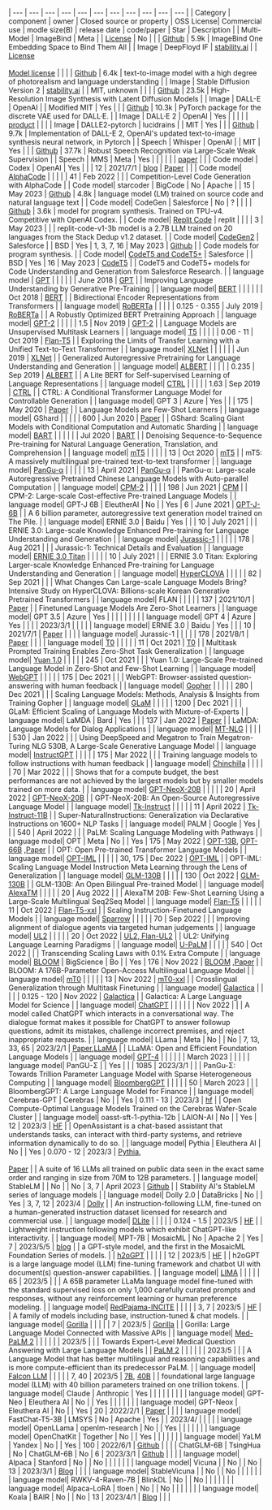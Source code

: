 
| --- | --- | --- | --- | --- | --- | --- | --- | --- | --- | --- |
| Category  | component  | owner | Closed source or property | OSS License| Commercial use | modle size(B) | release date | code/paper | Star | Description |
| Multi-Model | ImageBind | Meta |     | [License](https://github.com/facebookresearch/ImageBind/blob/main/LICENSE) | No  |     |     | [Github](https://github.com/facebookresearch/ImageBind) | 5.9k | ImageBind One Embedding Space to Bind Them All |
| Image | DeepFloyd IF | [stability.ai](http://stability.ai/) |     | [License](https://github.com/deep-floyd/IF/blob/develop/LICENSE)<br><br>[Model license](https://github.com/deep-floyd/IF/blob/develop/LICENSE-MODEL) |     |     |     | [Github](https://github.com/deep-floyd/IF) | 6.4k | text-to-image model with a high degree of photorealism and language understanding |
| Image | Stable Diffusion Version 2 | [stability.ai](http://stability.ai/) |     | MIT, unknown |     |     |     | [Github](https://github.com/Stability-AI/stablediffusion) | 23.5k | High-Resolution Image Synthesis with Latent Diffusion Models |
| Image | DALL-E | OpenAI |     | Modified MIT | Yes |     |     | [Github](https://github.com/openai/DALL-E) | 10.3k | PyTorch package for the discrete VAE used for DALL·E. |
| Image | DALL·E 2 | OpenAI | Yes |     |     |     |     | [product](https://openai.com/product/dall-e-2) |     |     |
| Image | DALLE2-pytorch | lucidrains |     | MIT | Yes |     |     | [Github](https://github.com/lucidrains/DALLE2-pytorch) | 9.7k | Implementation of DALL-E 2, OpenAI's updated text-to-image synthesis neural network, in Pytorch |
| Speech | Whisper | OpenAI |     | MIT | Yes |     |     | [Github](https://github.com/openai/whisper) | 37.7k | Robust Speech Recognition via Large-Scale Weak Supervision |
| Speech | MMS | Meta | Yes |     |     |     |     |     | [paper](https://about.fb.com/news/2023/05/ai-massively-multilingual-speech-technology/) |     |
| Code model | Codex | OpenAI | Yes |     |     | 12  | 2021/7/1 | [blog](https://openai.com/blog/openai-codex) | [Paper](https://arxiv.org/abs/2107.03374) |     |
| Code model| [AlphaCode](https://arxiv.org/abs/2203.07814v1) |     |     |     |     | 41  | Feb 2022 |     |     | Competition-Level Code Generation with AlphaCode |
| Code model| starcoder | BigCode | No  | Apache |     | 15  | May 2023 | [Github](https://github.com/bigcode-project/starcoder) | 4.8k | language model (LM) trained on source code and natural language text |
| Code model| CodeGen | Salesforce | No  | ?   |     |     |     | [Github](https://github.com/salesforce/CodeGen) | 3.6k | model for program synthesis. Trained on TPU-v4. Competitive with OpenAI Codex. |
| Code model| [Replit Code](https://huggingface.co/replit) | replit |     |     |     | 3   | May 2023 |     |     | replit-code-v1-3b model is a 2.7B LLM trained on 20 languages from the Stack Dedup v1.2 dataset. |
| Code model| [CodeGen2](https://arxiv.org/abs/2305.02309) | Salesforce |     | BSD | Yes | 1, 3, 7, 16 | May 2023 | [Github](https://github.com/salesforce/codegen2) |     | Code models for program synthesis. |
| Code model| [CodeT5 and CodeT5+](https://arxiv.org/abs/2305.07922) | Salesforce |     | BSD | Yes | 16  | May 2023 | [CodeT5](https://github.com/salesforce/codet5) |     | CodeT5 and CodeT5+ models for Code Understanding and Generation from Salesforce Research. |
| language model | [GPT](https://s3-us-west-2.amazonaws.com/openai-assets/research-covers/language-unsupervised/language_understanding_paper.pdf) |     |     |     |     |     | June 2018 | [GPT](https://github.com/openai/finetune-transformer-lm) |     | Improving Language Understanding by Generative Pre-Training |
| language model| [BERT](https://arxiv.org/abs/1810.04805) |     |     |     |     |     | Oct 2018 | [BERT](https://github.com/google-research/bert) |     | Bidirectional Encoder Representations from Transformers |
| language model| [RoBERTa](https://arxiv.org/abs/1907.11692) |     |     |     |     | 0.125 - 0.355 | July 2019 | [RoBERTa](https://github.com/facebookresearch/fairseq/tree/main/examples/roberta) |     | A Robustly Optimized BERT Pretraining Approach |
| language model| [GPT-2](https://d4mucfpksywv.cloudfront.net/better-language-models/language-models.pdf) |     |     |     |     | 1.5 | Nov 2019 | [GPT-2](https://github.com/openai/gpt-2) |     | Language Models are Unsupervised Multitask Learners |
| language model| [T5](https://arxiv.org/abs/1910.10683) |     |     |     |     | 0.06 - 11 | Oct 2019 | [Flan-T5](https://github.com/google-research/t5x/blob/main/docs/models#flan-t5-checkpoints) |     | Exploring the Limits of Transfer Learning with a Unified Text-to-Text Transformer |
| language model| [XLNet](https://arxiv.org/abs/1906.08237) |     |     |     |     |     | Jun 2019 | [XLNet](https://github.com/zihangdai/xlnet#released-models) |     | Generalized Autoregressive Pretraining for Language Understanding and Generation |
| language model| [ALBERT](https://arxiv.org/abs/1909.11942) |     |     |     |     | 0.235 | Sep 2019 | [ALBERT](https://github.com/google-research/ALBERT) |     | A Lite BERT for Self-supervised Learning of Language Representations |
| language model| [CTRL](https://arxiv.org/abs/1909.05858) |     |     |     |     | 1.63 | Sep 2019 | [CTRL](https://github.com/salesforce/ctrl) |     | CTRL: A Conditional Transformer Language Model for Controllable Generation |
| language model| GPT 3 | Azure | Yes |     |     | 175 | May 2020 | [Paper](https://arxiv.org/abs/2005.14165) |     | Language Models are Few-Shot Learners |
| language model| GShard |     |     |     |     | 600 | Jun 2020 | [Paper](http://arxiv.org/abs/2006.16668v1) |     | GShard: Scaling Giant Models with Conditional Computation and Automatic Sharding |
| language model| [BART](https://arxiv.org/abs/1910.13461) |     |     |     |     |     | Jul 2020 | [BART](https://github.com/facebookresearch/fairseq) |     | Denoising Sequence-to-Sequence Pre-training for Natural Language Generation, Translation, and Comprehension |
| language model| [mT5](https://arxiv.org/abs/2010.11934v3) |     |     |     |     | 13  | Oct 2020 | [mT5](https://github.com/google-research/multilingual-t5#released-model-checkpoints) |     | mT5: A massively multilingual pre-trained text-to-text transformer |
| language model| [PanGu-α](https://arxiv.org/abs/2104.12369v1) |     |     |     |     | 13  | April 2021 | [PanGu-α](https://gitee.com/mindspore/models/tree/master/official/nlp/Pangu_alpha#download-the-checkpoint) |     | PanGu-α: Large-scale Autoregressive Pretrained Chinese Language Models with Auto-parallel Computation |
| language model| [CPM-2](https://arxiv.org/abs/2106.10715v3) |     |     |     |     | 198 | Jun 2021 | [CPM](https://github.com/TsinghuaAI/CPM) |     | CPM-2: Large-scale Cost-effective Pre-trained Language Models |
| language model| GPT-J 6B | EleutherAI | No  |     | Yes | 6   | June 2021 | [GPT-J-6B](https://github.com/kingoflolz/mesh-transformer-jax/#gpt-j-6b) |     | A 6 billion parameter, autoregressive text generation model trained on The Pile. |
| language model| ERNIE 3.0 | Baidu | Yes |     |     | 10  | July 2021 |     |     | ERNIE 3.0: Large-scale Knowledge Enhanced Pre-training for Language Understanding and Generation |
| language model| [Jurassic-1](https://uploads-ssl.webflow.com/60fd4503684b466578c0d307/61138924626a6981ee09caf6_jurassic_tech_paper.pdf) |     |     |     |     | 178 | Aug 2021 |     |     | Jurassic-1: Technical Details and Evaluation |
| language model| [ERNIE 3.0 Titan](https://arxiv.org/abs/2112.12731v1) |     |     |     |     | 10  | July 2021 |     |     | ERNIE 3.0 Titan: Exploring Larger-scale Knowledge Enhanced Pre-training for Language Understanding and Generation |
| language model| [HyperCLOVA](https://arxiv.org/abs/2109.04650) |     |     |     |     | 82  | Sep 2021 |     |     | What Changes Can Large-scale Language Models Bring? Intensive Study on HyperCLOVA: Billions-scale Korean Generative Pretrained Transformers |
| language model| FLAN |     |     |     |     | 137 | 2021/10/1 | [Paper](https://arxiv.org/abs/2109.01652) |     | Finetuned Language Models Are Zero-Shot Learners |
| language model| GPT 3.5 | Azure | Yes |     |     |     |     |     |     |     |
| language model| GPT 4 | Azure | Yes |     |     |     | 2023/3/1 |     |     |     |
| language model| ERNIE 3.0 | Baidu | Yes |     |     | 10  | 2021/7/1 | [Paper](https://arxiv.org/abs/2107.02137) |     |     |
| language model| Jurassic-1 |     |     |     |     | 178 | 2021/8/1 | [Paper](https://assets.website-files.com/60fd4503684b466578c0d307/61138924626a6981ee09caf6_jurassic_tech_paper.pdf) |     |     |
| language model| [T0](https://arxiv.org/abs/2110.08207) |     |     |     |     | 11  | Oct 2021 | [T0](https://huggingface.co/bigscience/T0) |     | Multitask Prompted Training Enables Zero-Shot Task Generalization |
| language model| [Yuan 1.0](https://arxiv.org/abs/2110.04725v2) |     |     |     |     | 245 | Oct 2021 |     |     | Yuan 1.0: Large-Scale Pre-trained Language Model in Zero-Shot and Few-Shot Learning |
| language model| [WebGPT](https://arxiv.org/abs/2112.09332v3) |     |     |     |     | 175 | Dec 2021 |     |     | WebGPT: Browser-assisted question-answering with human feedback |
| language model| [Gopher](https://arxiv.org/abs/2112.11446v2) |     |     |     |     | 280 | Dec 2021 |     |     | Scaling Language Models: Methods, Analysis & Insights from Training Gopher |
| language model| [GLaM](https://arxiv.org/abs/2112.06905) |     |     |     |     | 1200 | Dec 2021 |     |     | GLaM: Efficient Scaling of Language Models with Mixture-of-Experts |
| language model| LaMDA | Bard | Yes |     |     | 137 | Jan 2022 | [Paper](https://arxiv.org/abs/2201.08239) |     | LaMDA: Language Models for Dialog Applications |
| language model| [MT-NLG](https://arxiv.org/abs/2201.11990v3) |     |     |     |     | 530 | Jan 2022 |     |     | Using DeepSpeed and Megatron to Train Megatron-Turing NLG 530B, A Large-Scale Generative Language Model |
| language model| [InstructGPT](https://arxiv.org/abs/2203.02155v1) |     |     |     |     | 175 | Mar 2022 |     |     | Training language models to follow instructions with human feedback |
| language model| [Chinchilla](https://arxiv.org/abs/2203.15556) |     |     |     |     | 70  | Mar 2022 |     |     | Shows that for a compute budget, the best performances are not achieved by the largest models but by smaller models trained on more data. |
| language model| [GPT-NeoX-20B](https://arxiv.org/abs/2204.06745v1) |     |     |     |     | 20  | April 2022 | [GPT-NeoX-20B](https://huggingface.co/EleutherAI/gpt-neox-20b) |     | GPT-NeoX-20B: An Open-Source Autoregressive Language Model |
| language model| [Tk-Instruct](https://arxiv.org/abs/2204.07705v3) |     |     |     |     | 11  | April 2022 | [Tk-Instruct-11B](https://huggingface.co/allenai/tk-instruct-11b-def) |     | Super-NaturalInstructions: Generalization via Declarative Instructions on 1600+ NLP Tasks |
| language model| PALM | Google | Yes |     |     | 540 | April 2022 |     |     | PaLM: Scaling Language Modeling with Pathways |
| language model| OPT | Meta | No  |     | Yes | 175 | May 2022 | [OPT-13B](https://huggingface.co/facebook/opt-13b), [OPT-66B](https://huggingface.co/facebook/opt-66b) ,[Paper](https://arxiv.org/abs/2205.01068) |     | OPT: Open Pre-trained Transformer Language Models |
| language model| [OPT-IML](https://arxiv.org/abs/2212.12017v3) |     |     |     |     | 30, 175 | Dec 2022 | [OPT-IML](https://github.com/facebookresearch/metaseq/tree/main/projects/OPT-IML#pretrained-model-weights) |     | OPT-IML: Scaling Language Model Instruction Meta Learning through the Lens of Generalization |
| language model| [GLM-130B](https://arxiv.org/abs/2210.02414v1) |     |     |     |     | 130 | Oct 2022 | [GLM-130B](https://github.com/THUDM/GLM-130B) |     | GLM-130B: An Open Bilingual Pre-trained Model |
| language model| [AlexaTM](https://arxiv.org/abs/2208.01448v2) |     |     |     |     | 20  | Aug 2022 |     |     | AlexaTM 20B: Few-Shot Learning Using a Large-Scale Multilingual Seq2Seq Model |
| language model| [Flan-T5](https://arxiv.org/abs/2210.11416v5) |     |     |     |     | 11  | Oct 2022 | [Flan-T5-xxl](https://huggingface.co/google/flan-t5-xxl) |     | Scaling Instruction-Finetuned Language Models |
| language model| [Sparrow](https://arxiv.org/abs/2209.14375) |     |     |     |     | 70  | Sep 2022 |     |     | Improving alignment of dialogue agents via targeted human judgements |
| language model| [UL2](https://arxiv.org/abs/2205.05131v3) |     |     |     |     | 20  | Oct 2022 | [UL2, Flan-UL2](https://github.com/google-research/google-research/tree/master/ul2#checkpoints) |     | UL2: Unifying Language Learning Paradigms |
| language model| [U-PaLM](https://arxiv.org/abs/2210.11399v2) |     |     |     |     | 540 | Oct 2022 |     |     | Transcending Scaling Laws with 0.1% Extra Compute |
| language model| [BLOOM](https://arxiv.org/abs/2211.05100v3) | BigScience | Bo  |     | Yes | 176 | Nov 2022 | [BLOOM](https://huggingface.co/bigscience/bloom) ,[Paper](https://arxiv.org/abs/2211.01786) |     | BLOOM: A 176B-Parameter Open-Access Multilingual Language Model |
| language model| [mT0](https://arxiv.org/abs/2211.01786v1) |     |     |     |     | 13  | Nov 2022 | [mT0-xxl](https://huggingface.co/bigscience/mt0-xxl) |     | Crosslingual Generalization through Multitask Finetuning |
| language model| [Galactica](https://arxiv.org/abs/2211.09085v1) |     |     |     |     | 0.125 - 120 | Nov 2022 | [Galactica](https://huggingface.co/models?other=galactica) |     | Galactica: A Large Language Model for Science |
| language model| [ChatGPT](https://openai.com/blog/chatgpt) |     |     |     |     |     | Nov 2022 |     |     | A model called ChatGPT which interacts in a conversational way. The dialogue format makes it possible for ChatGPT to answer followup questions, admit its mistakes, challenge incorrect premises, and reject inappropriate requests. |
| language model| LLama | Meta | No  |     | No  | 7, 13, 33, 65 | 2023/2/1 | [Paper](https://arxiv.org/abs/2302.13971v1),[LLaMA](https://github.com/facebookresearch/llama) |     | LLaMA: Open and Efficient Foundation Language Models |
| language model| [GPT-4](https://arxiv.org/abs/2303.08774v3) |     |     |     |     |     | March 2023 |     |     |     |
| language model| PanGU-Σ |     | Yes |     |     | 1085 | 2023/3/1 |     |     | PanGu-Σ: Towards Trillion Parameter Language Model with Sparse Heterogeneous Computing |
| language model| [BloombergGPT](https://arxiv.org/abs/2303.17564v1) |     |     |     |     | 50  | March 2023 |     |     | BloombergGPT: A Large Language Model for Finance |
| language model| Cerebras-GPT | Cerebras | No  |     | Yes | 0.111 - 13 | 2023/3 | [hf](https://huggingface.co/cerebras) |     | Open Compute-Optimal Language Models Trained on the Cerebras Wafer-Scale Cluster |
| language model| oasst-sft-1-pythia-12b | LAION-AI | No  |     | Yes | 12  | 2023/3 | [HF](https://huggingface.co/OpenAssistant) |     | OpenAssistant is a chat-based assistant that understands tasks, can interact with third-party systems, and retrieve information dynamically to do so. |
| language model| Pythia | Eleuthera AI | No  |     | Yes | 0.070 - 12 | 2023/3 | [Pythia](https://github.com/eleutherai/pythia),<br><br>[Paper](https://arxiv.org/abs/2304.01373) |     | A suite of 16 LLMs all trained on public data seen in the exact same order and ranging in size from 70M to 12B parameters. |
| language model| StableLM |     | No  |     | No  | 3, 7 | April 2023 | [Github](https://github.com/Stability-AI/StableLM#stablelm-alpha) |     | Stability AI's StableLM series of language models |
| language model| Dolly 2.0 | DataBricks | No  |     | Yes | 3, 7, 12 | 2023/4 | [Dolly](https://huggingface.co/databricks/dolly-v2-12b) |     | An instruction-following LLM, fine-tuned on a human-generated instruction dataset licensed for research and commercial use. |
| language model| [DLite](https://medium.com/ai-squared/announcing-dlite-v2-lightweight-open-llms-that-can-run-anywhere-a852e5978c6e) |     |     |     |     | 0.124 - 1.5 | 2023/5 | [HF](https://huggingface.co/aisquared/dlite-v2-1_5b) |     | Lightweight instruction following models which exhibit ChatGPT-like interactivity. |
| language model| MPT-7B | MosaicML | No  | Apache 2 | Yes | 7   | 2023/5/5 | [blog](https://www.mosaicml.com/blog/mpt-7b) |     | a GPT-style model, and the first in the MosaicML Foundation Series of models. |
| [h2oGPT](https://github.com/h2oai/h2ogpt) |     |     |     |     | 12  | 2023/5 | [HF](https://github.com/h2oai/h2ogpt) |     | h2oGPT is a large language model (LLM) fine-tuning framework and chatbot UI with document(s) question-answer capabilities. |
| language model| [LIMA](https://arxiv.org/abs/2305.11206v1) |     |     |     |     | 65  | 2023/5 |     |     | A 65B parameter LLaMa language model fine-tuned with the standard supervised loss on only 1,000 carefully curated prompts and responses, without any reinforcement learning or human preference modeling. |
| language model| [RedPajama-INCITE](https://www.together.xyz/blog/redpajama-models-v1) |     |     |     |     | 3, 7 | 2023/5 | [HF](https://huggingface.co/togethercomputer) |     | A family of models including base, instruction-tuned & chat models. |
| language model| [Gorilla](https://arxiv.org/abs/2305.15334v1) |     |     |     |     | 7   | 2023/5 | [Gorilla](https://github.com/ShishirPatil/gorilla) |     | Gorilla: Large Language Model Connected with Massive APIs |
| language model| [Med-PaLM 2](https://arxiv.org/abs/2305.09617v1) |     |     |     |     |     | 2023/5 |     |     | Towards Expert-Level Medical Question Answering with Large Language Models |
| [PaLM 2](https://arxiv.org/abs/2305.10403) |     |     |     |     |     | 2023/5 |     |     | A Language Model that has better multilingual and reasoning capabilities and is more compute-efficient than its predecessor PaLM. |
| language model| [Falcon LLM](https://falconllm.tii.ae/) |     |     |     |     | 7, 40 | 2023/5 | [7B](https://huggingface.co/tiiuae), [40B](https://huggingface.co/tiiuae/falcon-40b) |     | foundational large language model (LLM) with 40 billion parameters trained on one trillion tokens. |
| language model| Claude | Anthropic | Yes |     |     |     |     |     |     |     |
| language model| GPT-Neo | Eleuthera AI | No  |     | Yes |     |     |     |     |     |
| language model| GPT-Neox | Eleuthera AI | No  |     | Yes | 20  | 2022/2/1 | [Paper](https://arxiv.org/abs/2204.06745) |     |     |
| language model| FastChat-T5-3B | LMSYS | No  | Apache | Yes |     | 2023/4/ |     |     |     |
| language model| OpenLLama | openlm-research | No  |     | Yes |     |     |     |     |     |
| language model| OpenChatKit | Together | No  |     | Yes |     |     |     |     |     |
| language model| YaLM | Yandex | No  |     | Yes | 100 | 2022/6/1 | [Github](https://github.com/yandex/YaLM-100B) |     |     |
| ChatGLM-6B | TsingHua | No  | ChatGLM-6B | No  | 6   | 2023/3/1 | [Github](https://github.com/THUDM/ChatGLM-6B) |     |     |
| language model| Alpaca | Stanford | No  |     | No  |     |     |     |     |     |
| language model| Vicuna |     | No  |     | No  | 13  | 2023/3/1 | [Blog](https://vicuna.lmsys.org/) |     |     |
| language model| StableVicuna |     | No  |     | No  |     |     |     |     |     |
| language model| RWKV-4-Raven-7B | BlinkDL | No  |     | No  |     |     |     |     |     |
| language model| Alpaca-LoRA | tloen | No  |     | No  |     |     |     |     |     |
| language model| Koala | BAIR | No  |     | No  | 13  | 2023/4/1 | [Blog](https://bair.berkeley.edu/blog/2023/04/03/koala/) |     |     |
